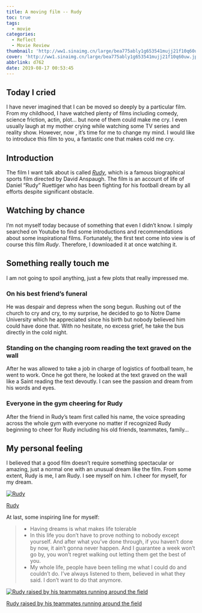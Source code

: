 ```yaml
---
title: A moving film -- Rudy
toc: true
tags:
  - movie
categories:
  - Reflect
  - Movie Review
thumbnail: 'http://ww1.sinaimg.cn/large/bea775ably1g653541mujj21f10q60uw.jpg'
cover: 'http://ww1.sinaimg.cn/large/bea775ably1g653541mujj21f10q60uw.jpg'
abbrlink: d762
date: 2019-08-17 00:53:45
---
```


## Today I cried

I have never imagined that I can be moved so deeply by a particular film. From my childhood, I have watched plenty of films including comedy, science friction, actin, plot… but none of them could make me cry. I even usually laugh at my mother crying while watching some TV series and reality show. However, now , it’s time for me to change my mind. I would like to introduce this film to you, a fantastic one that makes cold me cry.

## Introduction

The film I want talk about is called [*Rudy*](https://en.wikipedia.org/wiki/Rudy_(film)), which is a famous biographical sports film directed by David Anspaugh. The film is an account of life of Daniel “Rudy” Ruettiger who has been fighting for his football dream by all efforts despite significant obstacle.

## Watching by chance

I’m not myself today because of something that even I didn’t know. I simply searched on Youtube to find some introductions and recommendations about some inspirational films. Fortunately, the first text come into view is of course this film *Rudy*. Therefore, I downloaded it at once watching it.



## Something really touch me

I am not going to spoil anything, just a few plots that really impressed me.

### On his best friend’s funeral

He was despair and depress when the song begun. Rushing out of the church to cry and cry, to my surprise, he decided to go to Notre Dame University which he appreciated since his birth but nobody believed him could have done that. With no hesitate, no excess grief, he take the bus directly in the cold night.

### Standing on the changing room reading the text graved on the wall

After he was allowed to take a job in charge of logistics of football team, he went to work. Once he got there, he looked at the text graved on the wall like a Saint reading the text devoutly. I can see the passion and dream from his words and eyes.

### Everyone in the gym cheering for Rudy

After the friend in Rudy’s team first called his name, the voice spreading across the whole gym with everyone no matter if recognized Rudy beginning to cheer for Rudy including his old friends, teammates, family…

## My personal feeling

I believed that a good film doesn’t require something spectacular or amazing, just a normal one with an unusual dream like the film. From some extent, Rudy is me, I am Rudy. I see myself on him. I cheer for myself, for my dream.

[![Rudy](https://upload-images.jianshu.io/upload_images/3525704-954220d0ac4aa0ea.png?imageMogr2/auto-orient/strip%7CimageView2/2/w/586/format/webp)](https://upload-images.jianshu.io/upload_images/3525704-954220d0ac4aa0ea.png?imageMogr2/auto-orient/strip|imageView2/2/w/586/format/webp)

[Rudy](https://upload-images.jianshu.io/upload_images/3525704-954220d0ac4aa0ea.png?imageMogr2/auto-orient/strip|imageView2/2/w/586/format/webp)



At last, some inspiring line for myself:

> - Having dreams is what makes life tolerable
> - In this life you don’t have to prove nothing to nobody except yourself. And after what you’ve done through, if you haven’t done by now, it ain’t gonna never happen. And I guarantee a week won’t go by, you won’t regret walking out letting them get the best of you.
> - My whole life, people have been telling me what I could do and couldn’t do. I’ve always listened to them, believed in what they said. I don’t want to do that anymore.

[![Rudy raised by his teammates running around the field](https://upload-images.jianshu.io/upload_images/3525704-c8a79e8872e6a66a.png?imageMogr2/auto-orient/strip%7CimageView2/2/w/640/format/webp)](https://upload-images.jianshu.io/upload_images/3525704-c8a79e8872e6a66a.png?imageMogr2/auto-orient/strip|imageView2/2/w/640/format/webp)

[Rudy raised by his teammates running around the field](https://upload-images.jianshu.io/upload_images/3525704-c8a79e8872e6a66a.png?imageMogr2/auto-orient/strip|imageView2/2/w/640/format/webp)